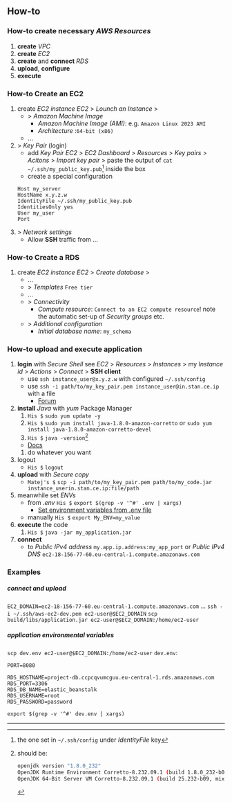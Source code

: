 
## How-to

### How-to create necessary *AWS Resources*

1. **create** *VPC*
1. **create** *EC2*
1. **create** and **connect** *RDS*
1. **upload**, **configure**
1. **execute**

### How-to Create an EC2 

1. create *EC2 instance*
    *EC2* > *Lounch an Instance* > 
    + \> *Amazon Machine Image* 
        + *Amazon Machine Image (AMI)*: e.g. `Amazon Linux 2023 AMI`
        + *Architecture* :`64-bit (x86)`
    + ...
1. \> *Key Pair* (login)
    + add *Key Pair*
        *EC2* > *EC2 Dashboard* > *Resources* > *Key pairs* > *Acitons* > *Import key pair* > paste the output of `cat ~/.ssh/my_public_key.pub`[^public-key] inside the box    
    + create a special configuration
    ```
    Host my_server
    HostName x.y.z.w
    IdentityFile ~/.ssh/my_public_key.pub
    IdentitiesOnly yes
    User my_user
    Port
    ```
1. \> *Network settings*
    + Allow **SSH** traffic from ...
### How-to Create a RDS 

1. create *EC2 instance*
    *EC2* > *Create database* >
    + ...
    + \> *Templates*
        `Free tier`
    + ...
    + \> *Connectivity*
        + *Compute resource*: `Connect to an EC2 compute resource`!
        note the automatic set-up of *Security groups* etc.
    + \> *Additional configuration*
        + *Initial database name*: `my_schema`


### How-to upload and execute application

1. **login** with *Secure Shell*
see *EC2* > *Resources* >  *Instances* > my *Instance id* > *Actions* > *Connect* > **SSH client**
    + use `ssh instance_user@x.y.z.w` with configured `~/.ssh/config`
    + use `ssh -i path/to/my_key_pair.pem instance_user@in.stan.ce.ip` with a file
        + [Forum][2]
1. **install** *Java* with *yum* Package Manager
    1. `His $` `sudo yum update -y`
    1. `His $` `sudo yum install java-1.8.0-amazon-corretto` or `sudo yum install java-1.8.0-amazon-corretto-devel`
    1. `His $` `java -version`[^java-version]
    + [Docs][1]
    1. do whatever you want
1. logout
    + `His $` `logout`
1. **upload** with *Secure copy*
    + `Matej's $` `scp -i path/to/my_key_pair.pem path/to/my_code.jar instance_userin.stan.ce.ip:file/path`
1. meanwhile set *ENVs*
    +   from *.env*
        `His $` `export $(grep -v '^#' .env | xargs)`
        + [Set environment variables from .env file][3]
    +   manually
        `His $` `export My_ENV=my_value`       
1. **execute** the code
    1. `His $` `java -jar my_application.jar`
1. **connect**
    + to *Public IPv4 address* `my.app.ip.address:my_app_port` or *Public IPv4 DNS* `ec2-18-156-77-60.eu-central-1.compute.amazonaws.com`


### Examples

##### connect and upload

`EC2_DOMAIN=ec2-18-156-77-60.eu-central-1.compute.amazonaws.com`
...
`ssh -i ~/.ssh/aws-ec2-dev.pem ec2-user@$EC2_DOMAIN`
`scp build/libs/application.jar ec2-user@$EC2_DOMAIN:/home/ec2-user`

##### application environmental variables

`scp dev.env ec2-user@$EC2_DOMAIN:/home/ec2-user`
`dev.env`:
```properties
PORT=8080

RDS_HOSTNAME=project-db.ccpcqvumcguu.eu-central-1.rds.amazonaws.com
RDS_PORT=3306
RDS_DB_NAME=elastic_beanstalk
RDS_USERNAME=root
RDS_PASSWORD=password
```
`export $(grep -v '^#' dev.env | xargs)`

---

[^public-key]: the one set in `~/.ssh/config` under *IdentityFile* key

[^java-version]: should be:
    ```bash
    openjdk version "1.8.0_232"
    OpenJDK Runtime Environment Corretto-8.232.09.1 (build 1.8.0_232-b09)
    OpenJDK 64-Bit Server VM Corretto-8.232.09.1 (build 25.232-b09, mixed mode)
    ```

[1]: https://docs.aws.amazon.com/corretto/latest/corretto-8-ug/amazon-linux-install.html
[2]: https://superuser.com/questions/772660/howto-force-ssh-to-use-a-specific-private-key
[3]: https://stackoverflow.com/questions/19331497/set-environment-variables-from-file-of-key-value-pairs